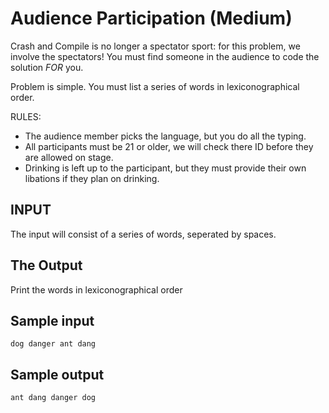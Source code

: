 <!-- RATING: Medium -->
<!-- NAME: Audience Participation -->
<!-- GENERATOR: generate.pl -->
# Audience Participation (Medium)

Crash and Compile is no longer a spectator sport: for this problem, we involve the spectators!
You must find someone in the audience to code the solution *FOR* you.

Problem is simple. You must list a series of words in lexiconographical order.

RULES:

- The audience member picks the language, but you do all the typing.
- All participants must be 21 or older, we will check there ID before they are allowed on stage.
- Drinking is left up to the participant, but they must provide their own libations if they plan on drinking.


## INPUT
The input will consist of a series of words, seperated by spaces.

## The Output
Print the words in lexiconographical order

## Sample input
	dog danger ant dang

## Sample output
	ant dang danger dog
